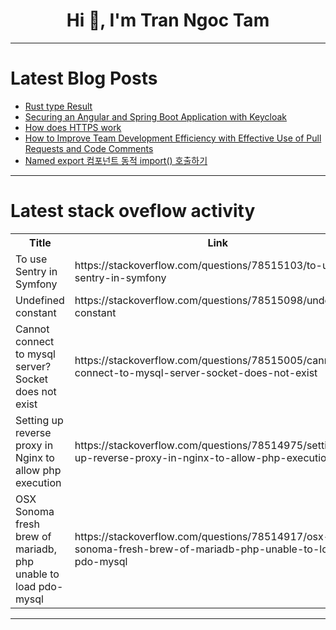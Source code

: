 <h1 align="center">Hi 👋, I'm Tran Ngoc Tam</h1>

---

# Latest Blog Posts 
<!-- BLOG-POST-LIST:START -->
- [Rust type Result](https://dev.to/zhangwuji/rust-type-result-150p)
- [Securing an Angular and Spring Boot Application with Keycloak](https://dev.to/phasetwo/securing-an-angular-and-spring-boot-application-with-keycloak-2oj6)
- [How does HTTPS work](https://dev.to/zacharylee/how-does-https-work-18pp)
- [How to Improve Team Development Efficiency with Effective Use of Pull Requests and Code Comments](https://dev.to/femtowork/how-to-improve-team-development-efficiency-with-effective-use-of-pull-requests-and-code-comments-f2p)
- [Named export 컴포넌트 동적 import&lpar;&rpar; 호출하기](https://dev.to/hxxtae/named-export-keomponeonteu-dongjeog-import-hoculhagi-dnm)
<!-- BLOG-POST-LIST:END -->

---

# Latest stack oveflow activity
<table>
  <tr><th>Title</th><th>Link</th></tr>
  <!-- STACKOVERFLOW:START --><tr><td>To use Sentry in Symfony</td><td>https://stackoverflow.com/questions/78515103/to-use-sentry-in-symfony</td></tr><tr><td>Undefined constant</td><td>https://stackoverflow.com/questions/78515098/undefined-constant</td></tr><tr><td>Cannot connect to mysql server? Socket does not exist</td><td>https://stackoverflow.com/questions/78515005/cannot-connect-to-mysql-server-socket-does-not-exist</td></tr><tr><td>Setting up reverse proxy in Nginx to allow php execution</td><td>https://stackoverflow.com/questions/78514975/setting-up-reverse-proxy-in-nginx-to-allow-php-execution</td></tr><tr><td>OSX Sonoma fresh brew of mariadb, php unable to load pdo-mysql</td><td>https://stackoverflow.com/questions/78514917/osx-sonoma-fresh-brew-of-mariadb-php-unable-to-load-pdo-mysql</td></tr><!-- STACKOVERFLOW:END -->
</table>

---


